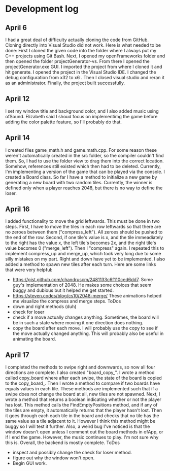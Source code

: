 # Development log

## April 6
I had a great deal of difficulty actually cloning the code from GitHub. Cloning directly into Visual Studio did not work. Here is what needed to be done:
First I cloned the given code into the folder where I always put my C++ projects using Git Bash. Next, I opened my openFrameworks folder and then opened the folder projectGenerator-vs. From there I opened the projectGenerator.exe GUI. 
I imported the project from where I cloned it and hit generate. I opened the project in the Visual Studio IDE. I changed the debug configuration from x32 to x6
. Then I closed visual studio and reran it as an administrator. Finally, the project built successfully.

## April 12
I set my window title and background color, and I also added music using ofSound. Elizabeth said I shoud focus on implementimg the game before adding the color palette feature, so I'll probably do that.

## April 14
I created files game_math.h and game.math.cpp. For some reason these weren't automatically created in the src folder, so the compiler couldn't find them. So, I had to use the folder view to drag them into the correct location. Somehow, references still existed which then had to be deleted. 
Currently, I'm implementing a version of the game that can be played via the console. I created a Board class. So far I have a method to initialize a new game by generating a new board with two random tiles. Currently, the winner is defined only when a player reaches 2048, but there is no way to define the loser.

## April 16
I added functionality to move the grid leftwards. This must be done in two steps. 
First, I have to move the tiles in each row leftwards so that there are no zeroes between them ("compress_left"). All zeroes should be pushed to the end of the row. 
Second, if one tile's value is x, and the tile immeadiately to the right has the value x, the left tile's becomes 2x, and the right tile's value becomes 0 ("merge_left"). Then I "compress" again.
I repeated this to implement compress_up and merge_up, which took very long due to some silly mistakes on my part. Right and down have yet to be implemented.
I also added a method to spawn new tiles after each turn.
Here are some links that were very helpful:
- https://gist.github.com/chandruscm/2481133c6f110ced6dd7. Some guy's implementation of 2048. He makes some choices that seem buggy and dubious but it helped me get started.
- https://steven.codes/blog/cs10/2048-merge/ These animations helped me visualize the compress and merge steps.
ToDos
- down and right methods (duh)
- check for loser
- check if a move actually changes anything. Sometimes, the board will be in such a state where moving it one direction does nothing.
- copy the board after each move. I will probably use the copy to see if the move actually changed anything. This will probably also be useful in animating the board.

## April 17
I completed the methods to swipe right and downwards, so now all four directions are complete.
I also created "board_copy_". I wrote a method called copy_board where after each swipe, the state of the board is copied to the copy_board_. 
Then I wrote a method to compare if two boards have equals values in each tile. These methods are implemented such that if a swipe does not change the board at all, new tiles are not spawned.
Next, I wrote a method that returns a boolean indicating whether or not the player has lost. This method calls the FindEmptyPositions method, and if any of the tiles are empty, it automatically returns that the player hasn't lost.
Then it goes through each each tile in the board and checks that no tile has the same value as a tile adjacent to it. However I think this method might be buggy so I will test it further.
Also, a weird bug I've noticed is that the window doesn't open unless I comment out the board methods in ofApp, or if I end the game. However, the music continues to play.
I'm not sure why this is. 
Overall, the backend is mostly complete.
ToDos
- inspect and possibly change the check for loser method.
- figure out why the window won't open.
- Begin GUI work.

